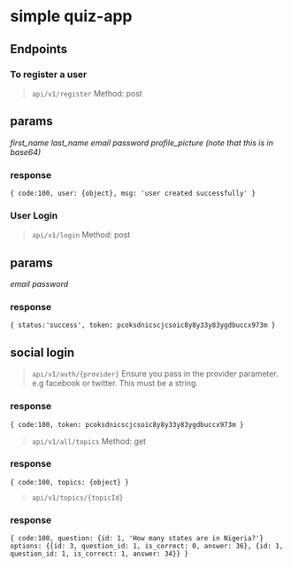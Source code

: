 # simple quiz-app

## Endpoints

### To register a user
> `api/v1/register`
Method: post

## params
*first_name*
*last_name*
*email*
*password*
*profile_picture (note that this is in base64)*

### response
`{
  code:100,
  user: {object},
  msg: 'user created successfully'
  }`

### User Login
> `api/v1/login`
Method: post

## params
*email*
*password*

### response
`{
  status:'success',
  token: pcoksdnicscjcsoic8y8y33y83ygdbuccx973m
  }`

## social login
  > `api/v1/auth/{provider}`
  Ensure you pass in the provider parameter. e.g facebook or twitter. This must be a string.

### response
`{
  code:100,
  token: pcoksdnicscjcsoic8y8y33y83ygdbuccx973m
  }`

  > `api/v1/all/topics`
  Method: get

### response
`{
  code:100,
  topics: {object}
  }`

  > `api/v1/topics/{topicId}`

### response
  `{
  code:100,
  question: {id: 1, 'How many states are in Nigeria?'}
  options: {{id: 3, question_id: 1, is_correct: 0, answer: 36}, {id: 1, question_id: 1, is_correct: 1, answer: 34}}
  }`
